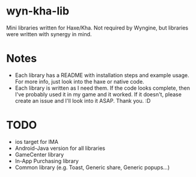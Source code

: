 # wyn-kha-lib
Mini libraries written for Haxe/Kha. Not required by Wyngine, but libraries were written with synergy in mind.

# Notes

- Each library has a README with installation steps and example usage. For more info, just look into the haxe or native code.
- Each library is written as I need them. If the code looks complete, then I've probably used it in my game and it worked. If it doesn't, please create an issue and I'll look into it ASAP. Thank you. :D

# TODO

- ios target for IMA
- Android-Java version for all libraries
- GameCenter library
- In-App Purchasing library
- Common library (e.g. Toast, Generic share, Generic popups...)
